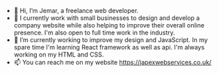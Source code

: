 - 👋 Hi, I’m Jemar, a freelance web developer.
- 👀 I currently work with small businesses to design and develop a company website while also helping to improve their overall online presence. I'm also open to full time work in the industry.
- 🌱 I’m currently working to improve my design and JavaScript. In my spare time I'm learning React framework as well as api. I'm always working on my HTML and CSS.
- 📫 You can reach me on my website https://japexwebservices.co.uk/

<!---
jmedina0126/jmedina0126 is a ✨ special ✨ repository because its `README.md` (this file) appears on your GitHub profile.
You can click the Preview link to take a look at your changes.
--->
